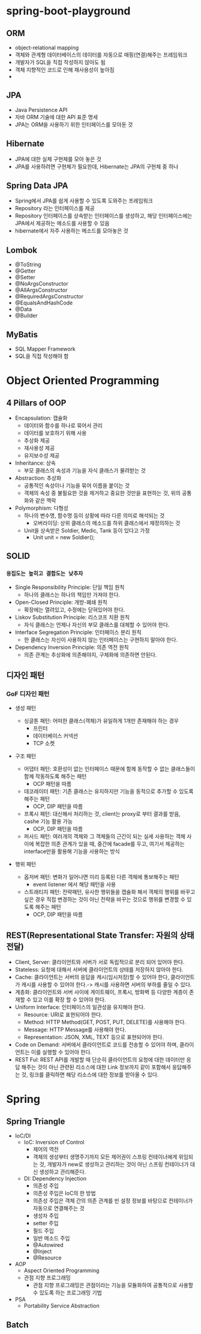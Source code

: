 # spring-boot-playground

## ORM

- object-relational mapping
- 객체와 관계형 데이터베이스의 데이터를 자동으로 매핑(연결)해주는 프레임워크
- 개발자가 SQL을 직접 작성하지 않아도 됨
- 객체 지향적인 코드로 인해 재사용성이 높아짐
-

## JPA

- Java Persistence API
- 자바 ORM 기술에 대한 API 표준 명세
- JPA는 ORM을 사용하기 위한 인터페이스를 모아둔 것

## Hibernate

- JPA에 대한 실체 구현체를 모아 놓은 것
- JPA를 사용하려면 구현체가 필요한데, Hibernate는 JPA의 구현체 중 하나

## Spring Data JPA

- Spring에서 JPA를 쉽게 사용할 수 있도록 도와주는 프레임워크
- Repository 라는 인터페이스를 제공
- Repository 인터페이스를 상속받는 인터페이스를 생성하고, 해당 인터페이스에는 JPA에서 제공하는 메소드를 사용할 수 있음
- hibernate에서 자주 사용하는 메소드를 모아놓은 것

## Lombok

- @ToString
- @Getter
- @Setter
- @NoArgsConstructor
- @AllArgsConstructor
- @RequiredArgsConstructor
- @EqualsAndHashCode
- @Data
- @Builder

## MyBatis

- SQL Mapper Framework
- SQL을 직접 작성해야 함

# Object Oriented Programming

## 4 Pillars of OOP

- Encapsulation: 캡슐화
  - 데이터와 함수를 하나로 묶어서 관리
  - 데이터를 보호하기 위해 사용
  - 추상화 제공
  - 재사용성 제공
  - 유지보수성 제공
- Inheritance: 상속
  - 부모 클래스의 속성과 기능을 자식 클래스가 물려받는 것
- Abstraction: 추상화
  - 공통적인 속성이나 기능을 묶어 이름을 붙이는 것
  - 객체의 속성 중 불필요한 것을 제거하고 중요한 것만을 표현하는 것, 위의 공통화와 같은 맥락
- Polymorphism: 다형성
  - 하나의 변수명, 함수명 등이 상황에 따라 다른 의미로 해석되는 것
    - 오버라이딩: 상위 클래스의 메소드를 하위 클래스에서 재정의하는 것
  - Unit을 상속받은 Soldier, Medic, Tank 등이 있다고 가정
    - Unit unit = new Soldier();

## SOLID

### `응집도는 높히고 결합도는 낮추자`

- Single Responsibility Principle: 단일 책임 원칙
  - 하나의 클래스는 하나의 책임만 가져야 한다.
- Open-Closed Principle: 개방-폐쇄 원칙
  - 확장에는 열려있고, 수정에는 닫혀있어야 한다.
- Liskov Substitution Principle: 리스코프 치환 원칙
  - 자식 클래스는 언제나 자신의 부모 클래스를 대체할 수 있어야 한다.
- Interface Segregation Principle: 인터페이스 분리 원칙
  - 한 클래스는 자신이 사용하지 않는 인터페이스는 구현하지 말아야 한다.
- Dependency Inversion Principle: 의존 역전 원칙
  - 의존 관계는 추상화에 의존해야지, 구체화에 의존하면 안된다.

## 디자인 패턴

### GoF 디자인 패턴

- 생성 패턴

  - 싱글톤 패턴: 어떠한 클래스(객체)가 유일하게 1개만 존재해야 하는 경우
    - 프린터
    - 데이터베이스 커넥션
    - TCP 소켓

- 구조 패턴

  - 어댑터 패턴: 호환성이 없는 인터페이스 때문에 함께 동작할 수 없는 클래스들이 함께 작동하도록 해주는 패턴
    - OCP 패턴을 따름
  - 데코레이터 패턴: 기존 클래스는 유지하지만 기능을 동적으로 추가할 수 있도록 해주는 패턴
    - OCP, DIP 패턴을 따름
  - 프록시 패턴: 대신해서 처리하는 것, client는 proxy로 부터 결과를 받음, cashe 기능 활용 가능
    - OCP, DIP 패턴을 따름
  - 퍼사드 패턴: 여러개의 객체와 그 객체들의 근간이 되는 실세 사용하는 객체 사이에 복잡한 의존 관계가 있을 때, 중간에 facade를 두고, 여기서 제공하는 interface만을 활용해 기능을 사용하는 방식

- 행위 패턴
  - 옵저버 패턴: 변화가 일어나면 미리 등록된 다른 객체에 통보해주는 패턴
    - event listener 에서 해당 패턴을 사용
  - 스트래티지 패턴: 전략패턴, 유사한 행위들을 캡슐화 해서 객체의 행위를 바꾸고 싶은 경우 직접 변경하는 것이 아닌 전략을 바꾸는 것으로 행위를 변경할 수 있도록 해주는 패턴
    - OCP, DIP 패턴을 따름

## REST(Representational State Transfer: 자원의 상태 전달)

- Client, Server: 클라이언트와 서버가 서로 독립적으로 분리 되어 있어야 한다.
- Stateless: 요청에 대해서 서버에 클라이언트의 상태를 저장하지 않아야 한다.
- Cache: 클라이언트는 서버의 응답을 캐시(임시저장)할 수 있어야 한다, 클라이언트가 캐시를 사용할 수 있어야 한다.-> 캐시를 사용하면 서버의 부하를 줄일 수 있다.
- 계층화: 클라이언트와 서버 사이에 게이트웨이, 프록시, 방화벽 등 다양한 계층이 존재할 수 있고 이를 확장 할 수 있어야 한다.
- Uniform Interface: 인터페이스의 일관성을 유지해야 한다.
  - Resource: URI로 표현되어야 한다.
  - Method: HTTP Method(GET, POST, PUT, DELETE)를 사용해야 한다.
  - Message: HTTP Message를 사용해야 한다.
  - Representation: JSON, XML, TEXT 등으로 표현되어야 한다.
- Code on Demand: 서버에서 클라이언트로 코드를 전송할 수 있어야 하며, 클라이언트는 이를 실행할 수 있어야 한다.
- REST Ful: REST API를 개발할 때 단순히 클라이언트의 요청에 대한 데이터만 응답 해주는 것이 아닌 관련된 리소스에 대한 Link 정보까지 같이 포함해서 응답해주는 것, 링크를 클릭하면 해당 리소스에 대한 정보를 받아올 수 있다.

# Spring

## Spring Triangle

- IoC/DI
  - IoC: Inversion of Control
    - 제어의 역전
    - 객체의 생성부터 생명주기까지 모든 제어권이 스프링 컨테이너에게 위임되는 것, 개발자가 new로 생성하고 관리하는 것이 아닌 스프링 컨테이너가 대신 생성하고 관리해준다.
  - DI: Dependency Injection
    - 의존성 주입
    - 의존성 주입은 IoC의 한 방법
    - 의존성 주입은 객체 간의 의존 관계를 빈 설정 정보를 바탕으로 컨테이너가 자동으로 연결해주는 것
    - 생성자 주입
    - setter 주입
    - 필드 주입
    - 일반 메소드 주입
    - @Autowired
    - @Inject
    - @Resource
- AOP
  - Aspect Oriented Programming
  - 관점 지향 프로그래밍
    - 관점 지향 프로그래밍은 관점이라는 기능을 모듈화하여 공통적으로 사용할 수 있도록 하는 프로그래밍 기법
- PSA
  - Portability Service Abstraction

## Batch
